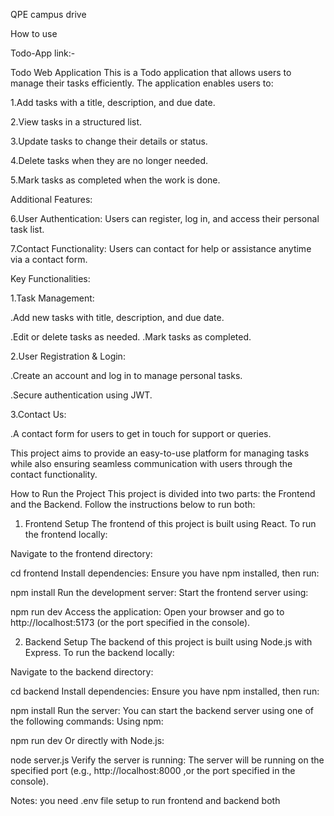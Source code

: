 QPE campus drive

How to use 

Todo-App link:- <a href="https://todos-fullstack.netlify.app/"></a>

Todo Web Application
This is a Todo application that allows users to manage their tasks efficiently. The application enables users to:

1.Add tasks with a title, description, and due date.

2.View tasks in a structured list.

3.Update tasks to change their details or status.

4.Delete tasks when they are no longer needed.

5.Mark tasks as completed when the work is done.

Additional Features:

6.User Authentication: Users can register, log in, and access their personal task list.

7.Contact Functionality: Users can contact for help or assistance anytime via a contact form.

Key Functionalities:

1.Task Management:

.Add new tasks with title, description, and due date.

.Edit or delete tasks as needed.
.Mark tasks as completed.

2.User Registration & Login:

.Create an account and log in to manage personal tasks.

.Secure authentication using JWT.

3.Contact Us:

.A contact form for users to get in touch for support or queries.

This project aims to provide an easy-to-use platform for managing tasks while also ensuring seamless communication with users through the contact functionality.


How to Run the Project
This project is divided into two parts: the Frontend and the Backend. Follow the instructions below to run both:

1. Frontend Setup
The frontend of this project is built using React. To run the frontend locally:

Navigate to the frontend directory:

cd frontend
Install dependencies: Ensure you have npm installed, then run:

npm install
Run the development server: Start the frontend server using:

npm run dev
Access the application: Open your browser and go to http://localhost:5173 (or the port specified in the console).

2. Backend Setup
The backend of this project is built using Node.js with Express. To run the backend locally:

Navigate to the backend directory:

cd backend
Install dependencies: Ensure you have npm installed, then run:

npm install
Run the server: You can start the backend server using one of the following commands:
Using npm:

npm run dev
Or directly with Node.js:

node server.js
Verify the server is running: The server will be running on the specified port (e.g., http://localhost:8000 ,or the port specified in the console).

Notes:
you need .env file setup to run frontend and backend both
